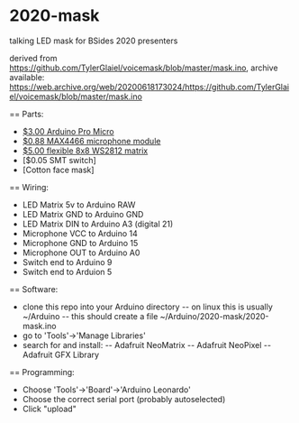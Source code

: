 # 2020-mask
talking LED mask for BSides 2020 presenters

derived from https://github.com/TylerGlaiel/voicemask/blob/master/mask.ino, archive available: https://web.archive.org/web/20200618173024/https://github.com/TylerGlaiel/voicemask/blob/master/mask.ino

== Parts:
- [$3.00 Arduino Pro Micro](https://www.aliexpress.com/item/32846843498.html)
- [$0.88 MAX4466 microphone module](https://www.aliexpress.com/item/32732472453.html)
- [$5.00 flexible 8x8 WS2812 matrix](https://www.aliexpress.com/item/1000007090230.html)
- [$0.05 SMT switch]
- [Cotton face mask]

== Wiring:
- LED Matrix 5v to Arduino RAW
- LED Matrix GND to Arduino GND
- LED Matrix DIN to Arduino A3 (digital 21)
- Microphone VCC to Arduino 14
- Microphone GND to Arduino 15
- Microphone OUT to Arduino A0
- Switch end to Arduino 9
- Switch end to Arduion 5

== Software:
- clone this repo into your Arduino directory
-- on linux this is usually ~/Arduino
-- this should create a file ~/Arduino/2020-mask/2020-mask.ino
- go to 'Tools'->'Manage Libraries'
- search for and install:
-- Adafruit NeoMatrix
-- Adafruit NeoPixel
-- Adafruit GFX Library

== Programming:
- Choose 'Tools'->'Board'->'Arduino Leonardo'
- Choose the correct serial port (probably autoselected)
- Click "upload"
